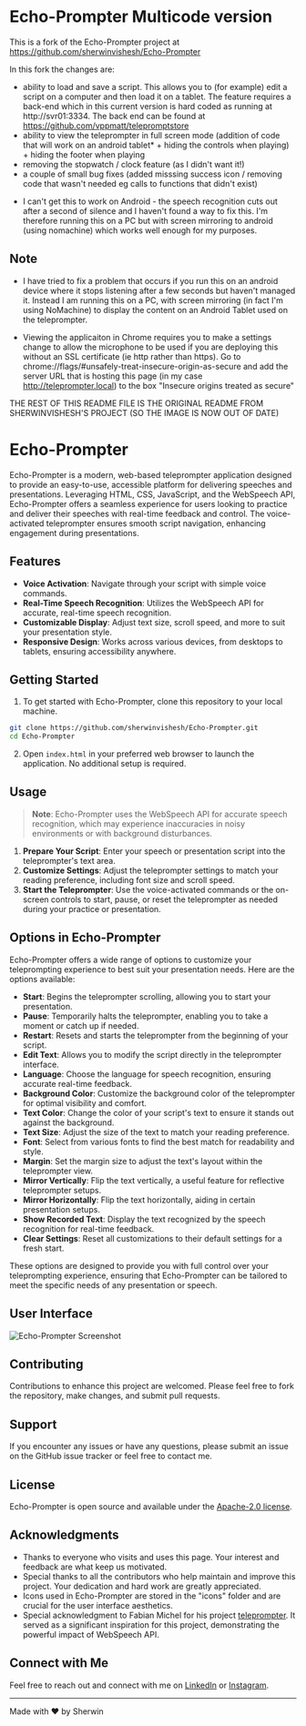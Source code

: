# Echo-Prompter Multicode version

This is a fork of the Echo-Prompter project at https://github.com/sherwinvishesh/Echo-Prompter

In this fork the changes are:
- ability to load and save a script. This allows you to (for example) edit a script on a computer and then load it on a tablet. The feature requires a back-end which in this current version is hard coded as running at http://svr01:3334. The back end can be found at https://github.com/vppmatt/telepromptstore
- ability to view the teleprompter in full screen mode (addition of code that will work on an android tablet* + hiding the controls when playing) + hiding the footer when playing
- removing the stopwatch / clock feature (as I didn't want it!)
- a couple of small bug fixes (added misssing success icon / removing code that wasn't needed eg calls to functions that didn't exist)

* I can't get this to work on Android - the speech recognition cuts out after a second of silence and I haven't found a way to fix this. I'm therefore running this on a PC but with screen mirroring to android (using nomachine) which works well enough for my purposes.

## Note

* I have tried to fix a problem that occurs if you run this on an android device where it stops listening after a few seconds but haven't managed it. Instead I am running this on a PC, with screen mirroring (in fact I'm using NoMachine) to display the content on an Android Tablet used on the teleprompter. 

* Viewing the applicaiton in Chrome requires you to make a settings change to allow the microphone to be used if you are deploying this without an SSL certificate (ie http rather than https). Go to chrome://flags/#unsafely-treat-insecure-origin-as-secure and add the server URL that is hosting this page (in my case http://teleprompter.local) to the box "Insecure origins treated as secure"

THE REST OF THIS README FILE IS THE ORIGINAL README FROM SHERWINVISHESH'S PROJECT (SO THE IMAGE IS NOW OUT OF DATE)

# Echo-Prompter

Echo-Prompter is a modern, web-based teleprompter application designed to provide an easy-to-use, accessible platform for delivering speeches and presentations. Leveraging HTML, CSS, JavaScript, and the WebSpeech API, Echo-Prompter offers a seamless experience for users looking to practice and deliver their speeches with real-time feedback and control. The voice-activated teleprompter ensures smooth script navigation, enhancing engagement during presentations.

## Features

- **Voice Activation**: Navigate through your script with simple voice commands.
- **Real-Time Speech Recognition**: Utilizes the WebSpeech API for accurate, real-time speech recognition.
- **Customizable Display**: Adjust text size, scroll speed, and more to suit your presentation style.
- **Responsive Design**: Works across various devices, from desktops to tablets, ensuring accessibility anywhere.

## Getting Started

1. To get started with Echo-Prompter, clone this repository to your local machine.

```bash
git clone https://github.com/sherwinvishesh/Echo-Prompter.git
cd Echo-Prompter
```

2. Open `index.html` in your preferred web browser to launch the application. No additional setup is required.

## Usage
>**Note**: Echo-Prompter uses the WebSpeech API for accurate speech recognition, which may experience inaccuracies in noisy environments or with background disturbances.
1. **Prepare Your Script**: Enter your speech or presentation script into the teleprompter's text area.
2. **Customize Settings**: Adjust the teleprompter settings to match your reading preference, including font size and scroll speed.
3. **Start the Teleprompter**: Use the voice-activated commands or the on-screen controls to start, pause, or reset the teleprompter as needed during your practice or presentation.

## Options in Echo-Prompter

Echo-Prompter offers a wide range of options to customize your teleprompting experience to best suit your presentation needs. Here are the options available:

- **Start**: Begins the teleprompter scrolling, allowing you to start your presentation.
- **Pause**: Temporarily halts the teleprompter, enabling you to take a moment or catch up if needed.
- **Restart**: Resets and starts the teleprompter from the beginning of your script.
- **Edit Text**: Allows you to modify the script directly in the teleprompter interface.
- **Language**: Choose the language for speech recognition, ensuring accurate real-time feedback.
- **Background Color**: Customize the background color of the teleprompter for optimal visibility and comfort.
- **Text Color**: Change the color of your script's text to ensure it stands out against the background.
- **Text Size**: Adjust the size of the text to match your reading preference.
- **Font**: Select from various fonts to find the best match for readability and style.
- **Margin**: Set the margin size to adjust the text's layout within the teleprompter view.
- **Mirror Vertically**: Flip the text vertically, a useful feature for reflective teleprompter setups.
- **Mirror Horizontally**: Flip the text horizontally, aiding in certain presentation setups.
- **Show Recorded Text**: Display the text recognized by the speech recognition for real-time feedback.
- **Clear Settings**: Reset all customizations to their default settings for a fresh start.

These options are designed to provide you with full control over your teleprompting experience, ensuring that Echo-Prompter can be tailored to meet the specific needs of any presentation or speech.

## User Interface

![Echo-Prompter Screenshot](https://raw.githubusercontent.com/sherwinvishesh/Echo-Prompter/main/icons/Echo-Prompt%20Screeshot.png)



## Contributing

Contributions to enhance this project are welcomed. Please feel free to fork the repository, make changes, and submit pull requests.

## Support

If you encounter any issues or have any questions, please submit an issue on the GitHub issue tracker or feel free to contact me.


## License

Echo-Prompter is open source and available under the [Apache-2.0 license](LICENSE).

## Acknowledgments


- Thanks to everyone who visits and uses this page. Your interest and feedback are what keep us motivated.
- Special thanks to all the contributors who help maintain and improve this project. Your dedication and hard work are greatly appreciated.
- Icons used in Echo-Prompter are stored in the "icons" folder and are crucial for the user interface aesthetics.
- Special acknowledgment to Fabian Michel for his project [teleprompter](https://github.com/M-FF-M/teleprompter). It served as a significant inspiration for this project, demonstrating the powerful impact of WebSpeech API.

## Connect with Me

Feel free to reach out and connect with me on [LinkedIn](https://www.linkedin.com/in/sherwinvishesh) or [Instagram](https://www.instagram.com/sherwinvishesh/).

---

Made with ❤️ by Sherwin

